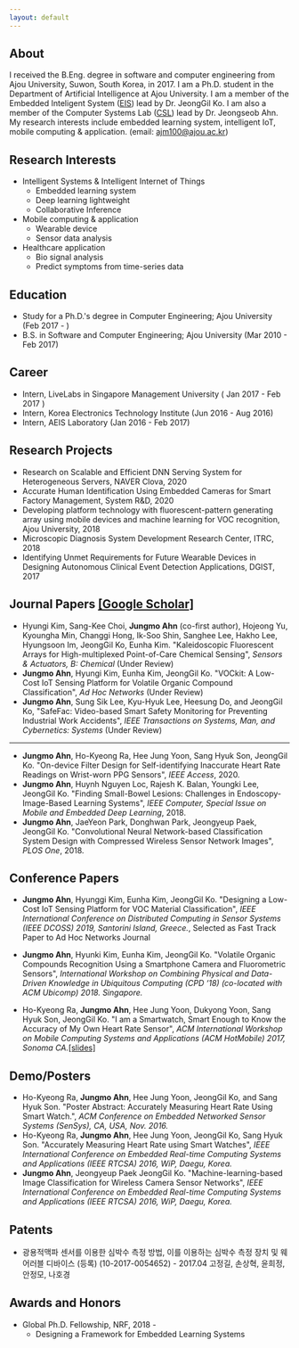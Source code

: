 ```yaml
---
layout: default
---
```


## About

I received the B.Eng. degree in software and computer engineering from Ajou University, Suwon, South Korea, in 2017. I am a Ph.D. student in the Department of Artificial Intelligence at Ajou University. I am a member of the Embedded Inteligent System ([EIS](https://www.eis-lab.org/)) lead by Dr. JeongGil Ko. I am also a member of the Computer Systems Lab ([CSL](http://csl.ajou.ac.kr/)) lead by Dr. Jeongseob Ahn. My research interests include embedded learning system, intelligent IoT, mobile computing & application. (email: ajm100@ajou.ac.kr) 


## Research Interests

* Intelligent Systems & Intelligent Internet of Things
  * Embedded learning system
  * Deep learning lightweight
  * Collaborative Inference 
* Mobile computing & application
  * Wearable device
  * Sensor data analysis
* Healthcare application
  * Bio signal analysis
  * Predict symptoms from time-series data
  
## Education

* Study for a Ph.D.'s degree in Computer Engineering; Ajou University (Feb 2017 - ) 
* B.S. in Software and Computer Engineering; Ajou University (Mar 2010 - Feb 2017)

## Career

* Intern, LiveLabs in Singapore Management University ( Jan 2017 - Feb 2017 )
* Intern, Korea Electronics Technology Institute (Jun 2016 - Aug 2016)
* Intern, AEIS Laboratory (Jan 2016 - Feb 2017)

## Research Projects

* Research on Scalable and Efficient DNN Serving System for Heterogeneous Servers, NAVER Clova, 2020
* Accurate Human Identification Using Embedded Cameras for Smart Factory Management, System R&D, 2020
* Developing platform technology with fluorescent-pattern generating array using mobile devices and machine learning for VOC recognition, Ajou University, 2018
* Microscopic Diagnosis System Development Research Center, ITRC, 2018
* Identifying Unmet Requirements for Future Wearable Devices in Designing Autonomous Clinical Event Detection Applications, DGIST, 2017


## Journal Papers [[Google Scholar]](https://scholar.google.co.kr/citations?user=j1XDJ0MAAAAJ&hl=ko)

* Hyungi Kim, Sang-Kee Choi, **Jungmo Ahn** (co-first author), Hojeong Yu, Kyoungha Min, Changgi Hong, Ik-Soo Shin, Sanghee Lee, Hakho Lee, Hyungsoon Im, JeongGil Ko, Eunha Kim. "Kaleidoscopic Fluorescent Arrays for High-multiplexed Point-of-Care Chemical Sensing", *Sensors & Actuators, B: Chemical* (Under Review)
* **Jungmo Ahn**, Hyungi Kim, Eunha Kim, JeongGil Ko. "VOCkit: A Low-Cost IoT Sensing Platform for Volatile Organic Compound Classification", *Ad Hoc Networks* (Under Review)
* **Jungmo Ahn**, Sung Sik Lee, Kyu-Hyuk Lee, Heesung Do, and JeongGil Ko, "SafeFac: Video-based Smart Safety Monitoring for Preventing Industrial Work Accidents", *IEEE Transactions on Systems, Man, and Cybernetics: Systems* (Under Review)

--- 
* **Jungmo Ahn**, Ho-Kyeong Ra, Hee Jung Yoon, Sang Hyuk Son, JeongGil Ko. "On-device Filter Design for Self-identifying Inaccurate Heart Rate Readings on Wrist-worn PPG Sensors", *IEEE Access*, 2020.
* **Jungmo Ahn**, Huynh Nguyen Loc, Rajesh K. Balan, Youngki Lee, JeongGil Ko. "Finding Small-Bowel Lesions: Challenges in Endoscopy-Image-Based Learning Systems", *IEEE Computer, Special Issue on Mobile and Embedded Deep Learning*, 2018. 
* **Jungmo Ahn**, JaeYeon Park, Donghwan Park, Jeongyeup Paek, JeongGil Ko. "Convolutional Neural Network-based Classification System Design with Compressed Wireless Sensor Network Images", *PLOS One*, 2018. 

## Conference Papers
* **Jungmo Ahn**, Hyunggi Kim, Eunha Kim, JeongGil Ko. "Designing a Low-Cost IoT Sensing Platform for VOC Material Classification", *IEEE International Conference on Distributed Computing in Sensor Systems (IEEE DCOSS) 2019, Santorini Island, Greece.*, Selected as Fast Track Paper to Ad Hoc Networks Journal

* **Jungmo Ahn**, Hyunki Kim, Eunha Kim, JeongGil Ko. "Volatile Organic Compounds Recognition Using a Smartphone Camera and Fluorometric Sensors", *International Workshop on Combining Physical and Data-Driven Knowledge in Ubiquitous Computing (CPD ‘18) (co-located with ACM Ubicomp) 2018. Singapore.*
* Ho-Kyeong Ra, **Jungmo Ahn**, Hee Jung Yoon, Dukyong Yoon, Sang Hyuk Son, JeongGil Ko. "I am a Smartwatch, Smart Enough to Know the Accuracy of My Own Heart Rate Sensor", *ACM International Workshop on Mobile Computing Systems and Applications (ACM HotMobile) 2017, Sonoma CA.*[[slides]](https://github.com/Jungmo/jungmo.github.io/raw/gh-pages/slides/HotMoblie2017_JM.pdf)

## Demo/Posters

* Ho-Kyeong Ra, **Jungmo Ahn**, Hee Jung Yoon, JeongGil Ko, and Sang Hyuk Son. "Poster Abstract: Accurately Measuring Heart Rate Using Smart Watch.", *ACM Conference on Embedded Networked Sensor Systems (SenSys), CA, USA, Nov. 2016.*
* Ho-Kyeong Ra, **Jungmo Ahn**, Hee Jung Yoon, JeongGil Ko, Sang Hyuk Son. "Accurately Measuring Heart Rate using Smart Watches", *IEEE International Conference on Embedded Real-time Computing Systems and Applications (IEEE RTCSA) 2016, WiP, Daegu, Korea.*
* **Jungmo Ahn**, Jeongyeup Paek JeongGil Ko. "Machine-learning-based Image Classification for Wireless Camera Sensor Networks", *IEEE International Conference on Embedded Real-time Computing Systems and Applications (IEEE RTCSA) 2016, WiP, Daegu, Korea.*

## Patents
* 광용적맥파 센서를 이용한 심박수 측정 방법, 이를 이용하는 심박수 측정 장치 및 웨어러블 디바이스 (등록) (10-2017-0054652) - 2017.04 
고정길, 손상혁, 윤희정, 안정모, 나호경

## Awards and Honors
* Global Ph.D. Fellowship, NRF, 2018 -
  * Designing a Framework for Embedded Learning Systems
